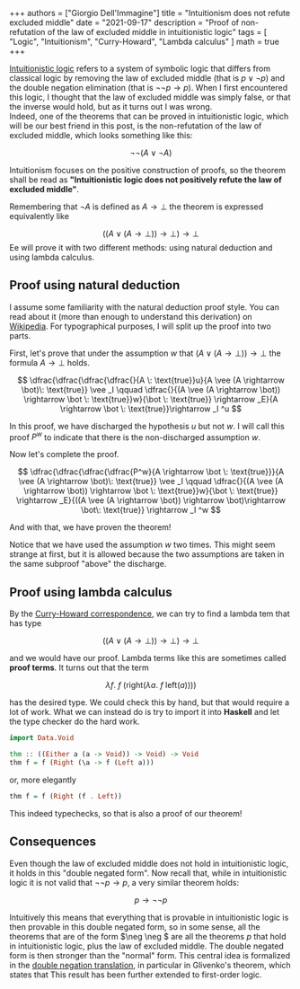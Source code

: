 +++
authors = ["Giorgio Dell'Immagine"]
title = "Intuitionism does not refute excluded middle"
date = "2021-09-17"
description = "Proof of non-refutation of the law of excluded middle in intuitionistic logic"
tags = [
    "Logic",
    "Intuitionism",
    "Curry-Howard",
    "Lambda calculus"
]
math = true
+++

[Intuitionistic logic](https://en.wikipedia.org/wiki/Intuitionistic_logic) refers to a system of symbolic logic that differs from classical logic by removing the law of excluded middle (that is $p \vee \neg p$) and the double negation elimination (that is $\neg \neg p \rightarrow p$).
When I first encountered this logic, I thought that the law of excluded middle was simply false, or that the inverse would hold, but as it turns out I was wrong.  
Indeed, one of the theorems that can be proved in intuitionistic logic, which will be our best friend in this post, is the non-refutation of the law of excluded middle, which looks something like this:

$$
\neg \neg (A \vee \neg A)
$$

Intuitionism focuses on the positive construction of proofs, so the theorem shall be read as **"Intuitionistic logic does not positively refute the law of excluded middle"**.

Remembering that $\neg A$ is defined as $A \rightarrow \bot$ the theorem is expressed equivalently like

$$
((A \vee (A \rightarrow  \bot)) \rightarrow \bot) \rightarrow \bot
$$
Ee will prove it with two different methods: using natural deduction and using lambda calculus.

## Proof using natural deduction
I assume some familiarity with the natural deduction proof style. You can read about it (more than enough to understand this derivation) on [Wikipedia](https://en.wikipedia.org/wiki/Natural_deduction).
For typographical purposes, I will split up the proof into two parts.

First, let's prove that under the assumption $w$ that $(A \vee (A \rightarrow \bot)) \rightarrow \bot$ the formula $A\rightarrow \bot$ holds.

$$
\dfrac{\dfrac{\dfrac{\dfrac{}{A \: \text{true}}u}{A \vee (A \rightarrow \bot)\: \text{true}} \vee _I \qquad \dfrac{}{(A \vee (A \rightarrow \bot)) \rightarrow \bot \: \text{true}}w}{\bot \: \text{true}} \rightarrow _E}{A \rightarrow \bot \: \text{true}}\rightarrow _I ^u
$$

In this proof, we have discharged the hypothesis $u$ but not $w$. I will call this proof $P^w$ to indicate that there is the non-discharged assumption $w$.

Now let's complete the proof.

$$
\dfrac{\dfrac{\dfrac{\dfrac{P^w}{A \rightarrow \bot \: \text{true}}}{A \vee (A \rightarrow \bot)\: \text{true}} \vee _I \qquad \dfrac{}{(A \vee (A \rightarrow \bot)) \rightarrow \bot \: \text{true}}w}{\bot \: \text{true}} \rightarrow _E}{((A \vee (A \rightarrow \bot)) \rightarrow \bot)\rightarrow \bot\: \text{true}} \rightarrow _I ^w
$$

And with that, we have proven the theorem!

Notice that we have used the assumption $w$ two times. This might seem strange at first, but it is allowed because the two assumptions are taken in the same subproof "above" the discharge.

## Proof using lambda calculus
By the [Curry-Howard correspondence](https://en.wikipedia.org/wiki/Curry%E2%80%93Howard_correspondence), we can try to find a lambda tem that has type

$$
((A \vee (A \rightarrow  \bot)) \rightarrow \bot) \rightarrow \bot
$$

and we would have our proof. Lambda terms like this are sometimes called **proof terms**.
It turns out that the term 

$$
\lambda f. \: f \: (\text{right}(\lambda a. \: f \: \text{left}(a))))
$$

has the desired type. We could check this by hand, but that would require a lot of work.
What we can instead do is try to import it into **Haskell** and let the type checker do the hard work.

```hs
import Data.Void

thm :: ((Either a (a -> Void)) -> Void) -> Void
thm f = f (Right (\a -> f (Left a)))
```
or, more elegantly

```hs
thm f = f (Right (f . Left))
```

This indeed typechecks, so that is also a proof of our theorem!

## Consequences
Even though the law of excluded middle does not hold in intuitionistic logic, it holds in this "double negated form".
Now recall that, while in intuitionistic logic it is not valid that $\neg \neg p \rightarrow p$, a very similar theorem holds: 

$$
p \rightarrow \neg \neg p
$$

Intuitively this means that everything that is provable in intuitionistic logic is then provable in this double negated form, so in some sense, all the theorems that are of the form $\neg \neg $ are all the theorems $p$ that hold in intuitionistic logic, plus the law of excluded middle.
The double negated form is then stronger than the "normal" form.
This central idea is formalized in the [double negation translation](https://en.wikipedia.org/wiki/Double-negation_translation), in particular in Glivenko's theorem, which states that This result has been further extended to first-order logic.